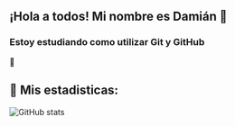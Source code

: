 ## ¡Hola a todos! Mi nombre es Damián 👋

### Estoy estudiando como utilizar Git y GitHub

:eyes:

## 🔎 Mis estadisticas:

       
![GitHub stats](https://github-readme-stats.vercel.app/api?username=damianbaldi&show_icons=true&theme=tokyonight)






